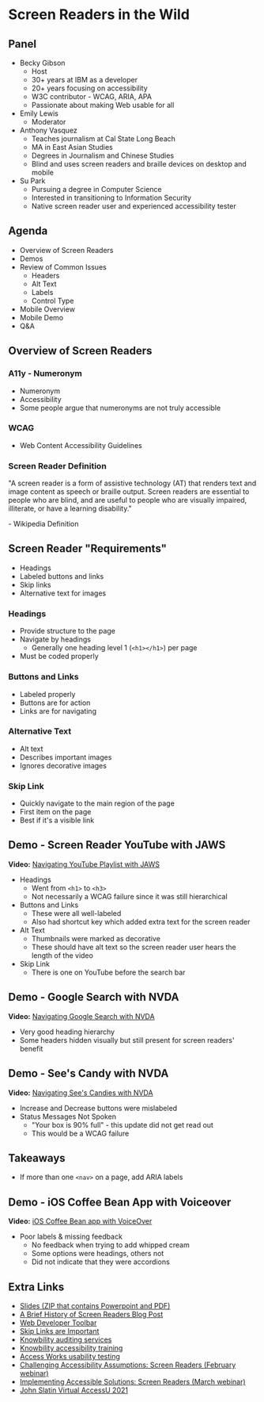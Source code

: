 # Screen Readers in the Wild

## Panel

- Becky Gibson
    + Host
    + 30+ years at IBM as a developer
    + 20+ years focusing on accessibility
    + W3C contributor - WCAG, ARIA, APA
    + Passionate about making Web usable for all
- Emily Lewis
    + Moderator
- Anthony Vasquez
    + Teaches journalism at Cal State Long Beach
    + MA in East Asian Studies
    + Degrees in Journalism and Chinese Studies
    + Blind and uses screen readers and braille devices on desktop and mobile
- Su Park
    + Pursuing a degree in Computer Science
    + Interested in transitioning to Information Security
    + Native screen reader user and experienced accessibility tester


## Agenda

- Overview of Screen Readers
- Demos
- Review of Common Issues
    + Headers
    + Alt Text
    + Labels
    + Control Type
- Mobile Overview
- Mobile Demo
- Q&A


## Overview of Screen Readers

### A11y - Numeronym

- Numeronym
- Accessibility
- Some people argue that numeronyms are not truly accessible


### WCAG

- Web Content Accessibility Guidelines


### Screen Reader Definition

"A screen reader is a form of assistive technology (AT) that renders text and image content as speech or braille output. Screen readers are essential to people who are blind, and are useful to people who are visually impaired, illiterate, or have a learning disability."

\- Wikipedia Definition


## Screen Reader "Requirements"

- Headings
- Labeled buttons and links
- Skip links
- Alternative text for images


### Headings

- Provide structure to the page
- Navigate by headings
    + Generally one heading level 1 (`<h1></h1>`) per page
- Must be coded properly


### Buttons and Links

- Labeled properly 
- Buttons are for action
- Links are for navigating


### Alternative Text

- Alt text
- Describes important images
- Ignores decorative images


### Skip Link

- Quickly navigate to the main region of the page
- First item on the page
- Best if it's a visible link


## Demo - Screen Reader YouTube with JAWS

**Video:** [Navigating YouTube Playlist with JAWS](https://vimeo.com/502344993/f8938fe260)

- Headings
    + Went from `<h1>` to `<h3>`
    + Not necessarily a WCAG failure since it was still hierarchical
- Buttons and Links
    + These were all well-labeled
    + Also had shortcut key which added extra text for the screen reader
- Alt Text
    + Thumbnails were marked as decorative
    + These should have alt text so the screen reader user hears the length of the video
- Skip Link
    + There is one on YouTube before the search bar


## Demo - Google Search with NVDA

**Video:** [Navigating Google Search with NVDA](https://knowbility.org/blog/2019/skip-links/)

- Very good heading hierarchy
- Some headers hidden visually but still present for screen readers' benefit


## Demo - See's Candy with NVDA

**Video:** [Navigating See's Candies with NVDA](https://knowbility.org/blog/2019/skip-links/)

- Increase and Decrease buttons were mislabeled
- Status Messages Not Spoken
    + "Your box is 90% full" - this update did not get read out
    + This would be a WCAG failure

## Takeaways

- If more than one `<nav>` on a page, add ARIA labels


## Demo - iOS Coffee Bean App with Voiceover

**Video:** [iOS Coffee Bean app with VoiceOver](https://vimeo.com/502341456/29176d676e)

- Poor labels & missing feedback
    + No feedback when trying to add whipped cream
    + Some options were headings, others not
    + Did not indicate that they were accordions


## Extra Links

- [Slides (ZIP that contains Powerpoint and PDF)](https://assets.knowbility.org/training/2021/screen-readers/Screen-Readers-in-the-Wild.zip)
- [A Brief History of Screen Readers Blog Post](https://knowbility.org/blog/2021/a-brief-history-of-screen-readers/)
- [Web Developer Toolbar](https://chrispederick.com/work/web-developer/)
- [Skip Links are Important](https://knowbility.org/blog/2019/skip-links/)
- [Knowbility auditing services](https://knowbility.org/services/audits/)
- [Knowbility accessibility training](https://knowbility.org/services/training/) 
- [Access Works usability testing](https://knowbility.org/services/usability-testing/)
- [Challenging Accessibility Assumptions: Screen Readers (February webinar)](https://knowbility.org/services/online-training/2021/february/challenging-accessibility-assumptions-screen-readers/)
- [Implementing Accessible Solutions: Screen Readers (March webinar)](https://knowbility.org/services/online-training/2021/march/implementing-accessible-solutions-screen-readers/)
- [John Slatin Virtual AccessU 2021](https://knowbility.org/programs/accessu/2021/)